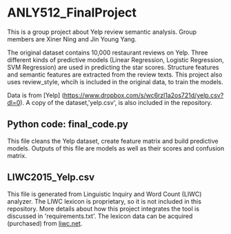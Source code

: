# ANLY512_FinalProject
This is a group project about Yelp review semantic analysis. Group members are Xiner Ning and Jin Young Yang. 

The original dataset contains 10,000 restaurant reviews on Yelp. Three different kinds of predictive models (Linear Regression, Logistic Regression, SVM Regression) are used in predicting the star scores. Structure features and semantic features are extracted from the review texts. This project also uses review_style, whcih is included in the original data, to train the models.

Data is from [Yelp] (https://www.dropbox.com/s/wc6rzl1a2os721d/yelp.csv?dl=0). A copy of the dataset,'yelp.csv', is also included in the repository. 

## Python code: final_code.py
This file cleans the Yelp dataset, create feature matrix and build predictive models. 
Outputs of this file are models as well as their scores and confusion matrix.  

## LIWC2015_Yelp.csv
This file is generated from Linguistic Inquiry and Word Count (LIWC) analyzer. The LIWC lexicon is proprietary, so it is not included in this repository. More details about how this project integrates the tool is discussed in 'requirements.txt'. The lexicon data can be acquired (purchased) from [liwc.net](http://liwc.wpengine.com/).
